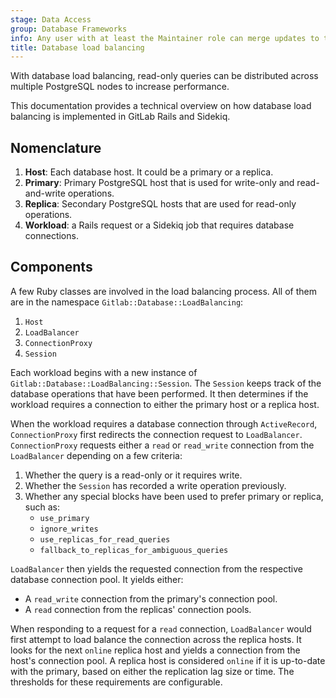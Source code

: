 ```yaml
---
stage: Data Access
group: Database Frameworks
info: Any user with at least the Maintainer role can merge updates to this content. For details, see https://docs.gitlab.com/ee/development/development_processes.html#development-guidelines-review.
title: Database load balancing
---
```


With database load balancing, read-only queries can be distributed across multiple
PostgreSQL nodes to increase performance.

This documentation provides a technical overview on how database load balancing
is implemented in GitLab Rails and Sidekiq.

## Nomenclature

1. **Host**: Each database host. It could be a primary or a replica.
1. **Primary**: Primary PostgreSQL host that is used for write-only and read-and-write operations.
1. **Replica**: Secondary PostgreSQL hosts that are used for read-only operations.
1. **Workload**: a Rails request or a Sidekiq job that requires database connections.

## Components

A few Ruby classes are involved in the load balancing process. All of them are
in the namespace `Gitlab::Database::LoadBalancing`:

1. `Host`
1. `LoadBalancer`
1. `ConnectionProxy`
1. `Session`

Each workload begins with a new instance of `Gitlab::Database::LoadBalancing::Session`.
The `Session` keeps track of the database operations that have been performed. It then
determines if the workload requires a connection to either the primary host or a replica host.

When the workload requires a database connection through `ActiveRecord`,
`ConnectionProxy` first redirects the connection request to `LoadBalancer`.
`ConnectionProxy` requests either a `read` or `read_write` connection from the `LoadBalancer`
depending on a few criteria:

1. Whether the query is a read-only or it requires write.
1. Whether the `Session` has recorded a write operation previously.
1. Whether any special blocks have been used to prefer primary or replica, such as:
   - `use_primary`
   - `ignore_writes`
   - `use_replicas_for_read_queries`
   - `fallback_to_replicas_for_ambiguous_queries`

`LoadBalancer` then yields the requested connection from the respective database connection pool.
It yields either:

- A `read_write` connection from the primary's connection pool.
- A `read` connection from the replicas' connection pools.

When responding to a request for a `read` connection, `LoadBalancer` would
first attempt to load balance the connection across the replica hosts.
It looks for the next `online` replica host and yields a connection from the host's connection pool.
A replica host is considered `online` if it is up-to-date with the primary, based on
either the replication lag size or time. The thresholds for these requirements are configurable.
